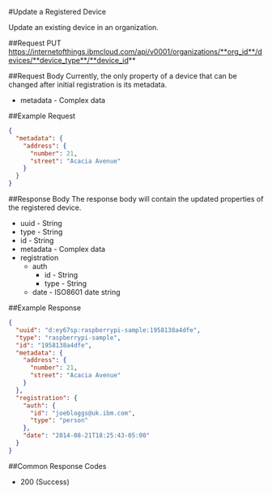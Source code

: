 #Update a Registered Device

Update an existing device in an organization.

##Request
PUT https://internetofthings.ibmcloud.com/api/v0001/organizations/**org_id**/devices/**device_type**/**device_id**

##Request Body
Currently, the only property of a device that can be changed after initial registration is its metadata.
 * metadata - Complex data

 
##Example Request
```json
{
  "metadata": {
    "address": {
      "number": 21,
      "street": "Acacia Avenue"
    }
  }
}
```

##Response Body
The response body will contain the updated properties of the registered device.

* uuid - String
* type - String
* id - String
* metadata - Complex data
* registration
    * auth
        * id - String
        * type - String
    * date - ISO8601 date string

##Example Response
```json
{
  "uuid": "d:ey67sp:raspberrypi-sample:1958138a4dfe",
  "type": "raspberrypi-sample", 
  "id": "1958138a4dfe", 
  "metadata": {
    "address": {
      "number": 21,
      "street": "Acacia Avenue"
    }
  },
  "registration": {
    "auth": {
      "id": "joebloggs@uk.ibm.com",
      "type": "person"
    },
    "date": "2014-08-21T18:25:43-05:00"
  }
}
```

##Common Response Codes
* 200 (Success)
